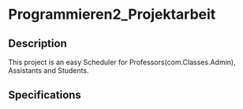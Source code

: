 # Programmieren2_Projektarbeit

## Description

This project is an easy Scheduler for Professors(com.Classes.Admin), Assistants and Students. 

## Specifications

